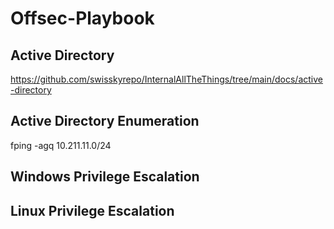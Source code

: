 # Offsec-Playbook

## Active Directory
https://github.com/swisskyrepo/InternalAllTheThings/tree/main/docs/active-directory

## Active Directory Enumeration

fping -agq 10.211.11.0/24


## Windows Privilege Escalation


## Linux Privilege Escalation



